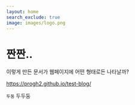 ```yaml
---
layout: home
search_exclude: true
image: images/logo.png
---
```


# 짠짠.. 
이렇게 만든 문서가 웹페이지에 어떤 형태로든 나타날까? 

https://progh2.github.io/test-blog/

`두둥` 두두둥 


